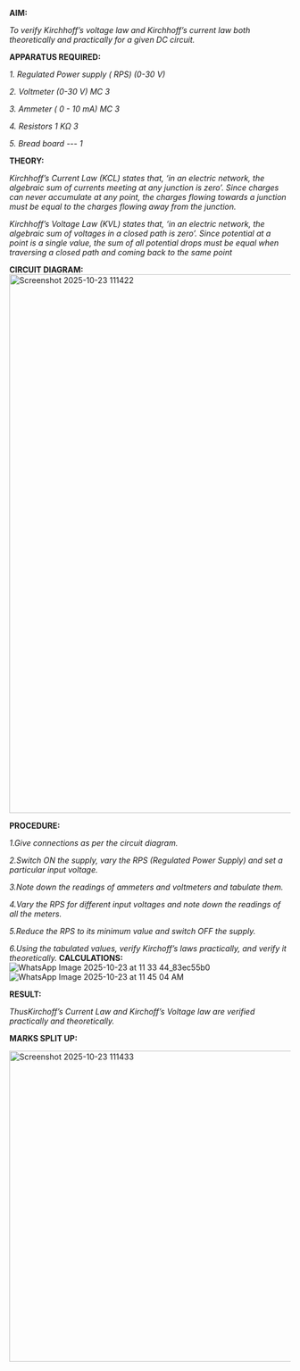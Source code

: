 

**AIM:**

*To verify Kirchhoff’s voltage law and Kirchhoff’s current law both theoretically and practically for a given DC circuit.*

**APPARATUS REQUIRED:**

*1.	Regulated Power supply ( RPS)	(0-30 V)*
   
*2.	Voltmeter	(0-30 V) MC	3*
   
*3.	Ammeter	( 0 - 10 mA) MC	3*
   
*4.	Resistors	1 KΩ	3*

*5.	Bread board	---	1*

**THEORY:**

*Kirchhoff’s Current Law (KCL) states that, ‘in an electric network, the algebraic sum of currents meeting at any junction is zero’. Since charges can never accumulate at any point, the charges flowing towards a junction must be equal to the charges flowing away from the junction.*

*Kirchhoff’s Voltage Law (KVL) states that, ‘in an electric network, the algebraic sum of voltages in a closed path is zero’. Since potential at a point is a single value, the sum of all potential drops must be equal when traversing a closed path and coming back to the same point*

**CIRCUIT DIAGRAM:**
<img width="722" height="965" alt="Screenshot 2025-10-23 111422" src="https://github.com/user-attachments/assets/5ebc21c1-d2ba-4168-856b-89c45b457659" />


**PROCEDURE:**

 *1.Give connections as per the circuit diagram.*

 *2.Switch ON the supply, vary the RPS (Regulated Power Supply) and set a particular input voltage.*
	
 *3.Note down the readings of ammeters and voltmeters and tabulate them.*
	
 *4.Vary the RPS for different input voltages and note down the readings of all the meters.*

 *5.Reduce the RPS to its minimum value and switch OFF the supply.*
  
 *6.Using the tabulated values, verify Kirchoff’s laws practically, and verify it 
 theoretically.*
**CALCULATIONS:**
![WhatsApp Image 2025-10-23 at 11 33 44_83ec55b0](https://github.com/user-attachments/assets/60d72612-6eea-4ff6-bce5-359e83bcbcea)
![WhatsApp Image 2025-10-23 at 11 45 04 AM](https://github.com/user-attachments/assets/4fcd01dc-c00b-4895-ab7a-6377006ff717)

**RESULT:**

*ThusKirchoff’s Current Law and Kirchoff’s Voltage law are verified practically and theoretically.*


**MARKS SPLIT UP:**

<img width="906" height="557" alt="Screenshot 2025-10-23 111433" src="https://github.com/user-attachments/assets/67abb438-79a7-4baf-bae9-799214ec79f0" />



